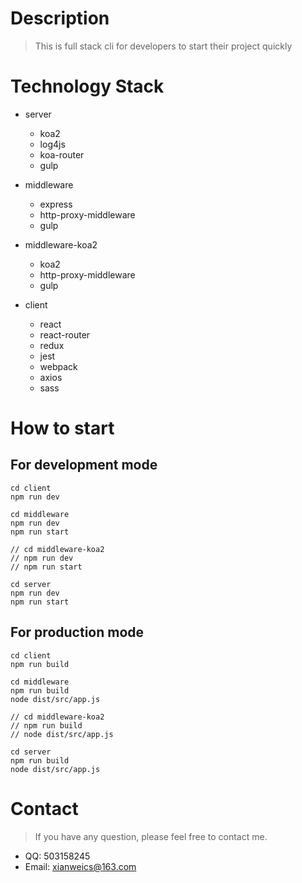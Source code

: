 # Description
> This is full stack cli for developers to start their project quickly

# Technology Stack
- server
	- koa2
	- log4js
	- koa-router
	- gulp

- middleware
	- express
	- http-proxy-middleware
	- gulp

- middleware-koa2
	- koa2
	- http-proxy-middleware
	- gulp
	
- client
	- react
	- react-router
	- redux
	- jest
	- webpack
	- axios
	- sass

# How to start

## For development mode
```text
cd client
npm run dev

cd middleware
npm run dev
npm run start

// cd middleware-koa2
// npm run dev
// npm run start

cd server
npm run dev
npm run start
```

## For production mode
```text
cd client
npm run build

cd middleware
npm run build
node dist/src/app.js

// cd middleware-koa2
// npm run build
// node dist/src/app.js

cd server
npm run build
node dist/src/app.js
```

# Contact
> If you have any question, please feel free to contact me.

- QQ: 503158245
- Email: xianweics@163.com
